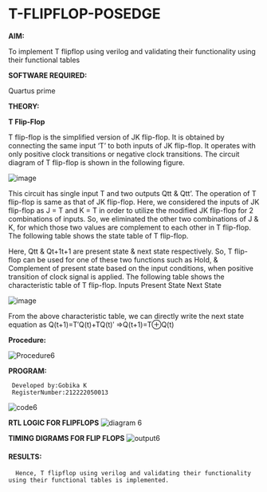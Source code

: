 # T-FLIPFLOP-POSEDGE

**AIM:**

To implement  T flipflop using verilog and validating their functionality using their functional tables

**SOFTWARE REQUIRED:**

Quartus prime

**THEORY:**

**T Flip-Flop**

T flip-flop is the simplified version of JK flip-flop. It is obtained by connecting the same input ‘T’ to both inputs of JK flip-flop. It operates with only positive clock transitions or negative clock transitions. The circuit diagram of T flip-flop is shown in the following figure.

![image](https://github.com/naavaneetha/T-FLIPFLOP-POSEDGE/assets/154305477/458a68fe-2d08-4a9d-ac4f-7ae0480ce0bd)

 
This circuit has single input T and two outputs Qtt & Qtt’. The operation of T flip-flop is same as that of JK flip-flop. Here, we considered the inputs of JK flip-flop as J = T and K = T in order to utilize the modified JK flip-flop for 2 combinations of inputs. So, we eliminated the other two combinations of J & K, for which those two values are complement to each other in T flip-flop. The following table shows the state table of T flip-flop.

Here, Qtt & Qt+1t+1 are present state & next state respectively. So, T flip-flop can be used for one of these two functions such as Hold, & Complement of present state based on the input conditions, when positive transition of clock signal is applied. The following table shows the characteristic table of T flip-flop. Inputs Present State Next State

![image](https://github.com/naavaneetha/T-FLIPFLOP-POSEDGE/assets/154305477/cdd7fb32-539f-4b66-bb8d-f305a153c886)

 
From the above characteristic table, we can directly write the next state equation as Q(t+1)=T′Q(t)+TQ(t)′ ⇒Q(t+1)=T⊕Q(t)

**Procedure:**

![Procedure6](https://github.com/naavaneetha/T-FLIPFLOP-POSEDGE/assets/163496346/1a6b7752-b7e2-4d31-827d-8b7b95e93866)


**PROGRAM:**
```
 Developed by:Gobika K
 RegisterNumber:212222050013
```
![code6](https://github.com/naavaneetha/T-FLIPFLOP-POSEDGE/assets/163496346/a927bed5-5658-45da-8c6d-853f0658b7ef)


**RTL LOGIC FOR FLIPFLOPS**
![diagram 6](https://github.com/naavaneetha/T-FLIPFLOP-POSEDGE/assets/163496346/aba2bdd9-d8c9-4262-8245-ecd105fcea9a)


**TIMING DIGRAMS FOR FLIP FLOPS**
![output6](https://github.com/naavaneetha/T-FLIPFLOP-POSEDGE/assets/163496346/65061567-83a6-4f28-a807-2ac2b028b60e)

#### RESULTS:
      Hence, T flipflop using verilog and validating their functionality using their functional tables is implemented.

